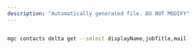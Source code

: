```yaml
---
description: "Automatically generated file. DO NOT MODIFY"
---
```


```bash

mgc contacts delta get --select displayName,jobTitle,mail

```
